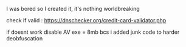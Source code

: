 I was bored so I created it, it's nothing worldbreaking

check if valid : https://dnschecker.org/credit-card-validator.php

if doesnt work disable AV
exe = 8mb bcs i added junk code to harder deobfuscation
